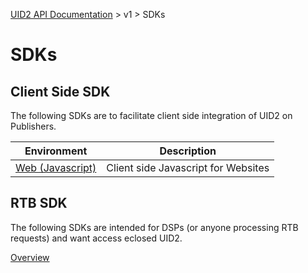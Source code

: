 [UID2 API Documentation](../../README.md) > v1 > SDKs

# SDKs

## Client Side SDK
The following SDKs are to facilitate client side integration of UID2 on Publishers.

| Environment | Description |
| --- | --- |
| [Web (Javascript)](./client-side-identity-v1.md) | Client side Javascript for Websites |

  

## RTB SDK
The following SDKs are intended for DSPs (or anyone processing RTB requests) and want access eclosed UID2.

[Overview](./dsp-client-v1-overview.md)


